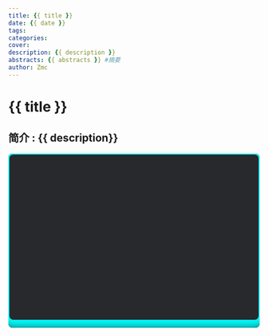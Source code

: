 ```yaml
---
title: {{ title }}
date: {{ date }}
tags: 
categories:
cover: 
description: {{ description }}
abstracts: {{ abstracts }} #摘要
author: Zmc
---
```

#  {{ title }}

## 简介 : {{ description}}

<div class="box" style="  position: relative;width: 100%;height: 350px;background: #1c1c1c;border-radius: 8px;overflow: hidden;">
	<form autocomplete="off" style=" box-shadow: 0 0 20px 19px aqua; position: absolute;inset: 2px;background: #28292d;padding: 50px 40px;border-radius: 8px;z-index: 2;display: flex;flex-direction: column;">

</form>
</div>
